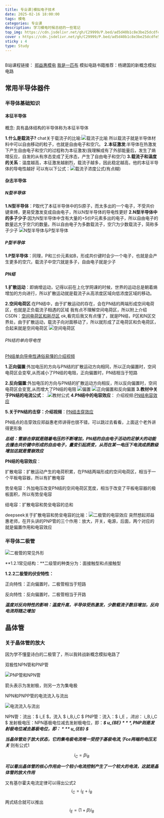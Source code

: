 ```yaml
---
title: 专业课|模拟电子技术
date: 2025-02-16 18:00:00
tags: 模电
categories: 专业课
description: 学习模电时候总结的一些笔记
top_img: https://cdn.jsdelivr.net/gh/C29999/P.bed/ad5d40b1c8e3be25dcdfe53a2da74498.jpg
cover : https://cdn.jsdelivr.net/gh/C29999/P.bed/ad5d40b1c8e3be25dcdfe53a2da74498.jpg
sticky : 4
type: Study
---
```


##

B站课程链接：
[郑益惠模电](https://www.bilibili.com/video/BV1Gt411b7Zq?spm_id_from=333.788.videopod.episodes&vd_source=c5401a748b9181518ac8973e4357cb19&p=2)
[我是一匹布](https://space.bilibili.com/385103019)
模拟电路书籍推荐：杨建国的新概念模拟电路

## 常用半导体器件

### 半导体基础知识

#### 本征半导体

概念: 具有晶体结构的半导体称为本征半导体

**1.什么是载流子?**
chat关于载流子的比喻:![载流子比喻](https://cdn.jsdelivr.net/gh/C29999/P.bed/78cf4f33ad6528dd349c0430b5a2123.png)
所以载流子就是半导体材料中可以自由移动的粒子，也就是自由电子和空穴。
**2.本征激发**:半导体在热激发下产生自由电子和空穴的过程称为本征激发(我理解成有了外部能量后，发生了熵增反应，自发的从有序态变成了无序态，产生了自由电子和空穴)
**3.载流子和温度的关系**：温度越高，本征激发越剧烈，载流子越多，因此稳定越高，他的本征半导体的导电性越好
可以有以下公式：![载流子浓度公式](https://cdn.jsdelivr.net/gh/C29999/P.bed/008cb8547223451d33f4afb46bb3f934.png)(有点糊)

#### 杂志半导体

##### N型半导体

**1.N型半导体**：P取代了本征半导体中的Si原子，而太多出的一个电子，不受共价键束缚，更易受激发变成自由电子，所以N型半导体的导电性更好
**2.N型半导体中的多子少子**:因为N型半导体中含有大量的+5价P元素多出的电子，所以自由电子的数量远大于空穴的数量。所以自由电子为多数载流子，空穴为少数载流子，简称多子少子
![N型半导体与P型半导体](https://cdn.jsdelivr.net/gh/C29999/P.bed/628efafadbda3c541bb9ec5668f06a9f.png)

##### P型半导体

**1.P型半导体**：同理，P和三价元素如B，形成共价键时会少一个电子，也就是会产生更多的空穴，载流子中空穴就是多子，自由电子就是少子

##### PN结

**1.扩散运动**：即熵增运动，记得以前在上化学网课的时候，世界的运动总是朝着熵增加的方向进行，所以扩散运动就是载流子从高浓度区域向低浓度区域的移动。

**2.空间电荷区**:在PN结中，由于扩散运动的存在，会在PN结的两端形成空间电荷区，也就是正负载流子相遇的区域
我有点不理解空间电荷区，所以附上介绍CSDN：[空间电荷区和耗尽区](https://blog.csdn.net/weixin_45293089/article/details/129633480)
ok,看完后我又有点懂了，就是PN结，P区和N区交界处，由于扩散运动，载流子向对面移动了，所以就形成了正电荷区和负电荷区，合起来就是空间电荷区
![空间电荷区](https://cdn.jsdelivr.net/gh/C29999/P.bed/3a733c6f5b264a4d86f8c6d24710063e.png)

###### PN结的单向导电性

[PN结单向导电性通俗易懂的介绍视频](https://www.bilibili.com/video/BV1Ph4y1a7ce/?spm_id_from=333.337.search-card.all.click&vd_source=c5401a748b9181518ac8973e4357cb19)

**1.正向偏置**:外加电压的方向与PN结的扩散运动方向相同，所以正向偏置时，空间电荷区会变窄,从而减小了PN结的电阻，正向偏置时，PN结相当于短路

**2.反向偏置**:外加电压的方向与PN结的扩散运动方向相反，所以反向偏置时，空间电荷区会变宽,从而增大了PN结的电阻
![偏置](https://cdn.jsdelivr.net/gh/C29999/P.bed/7fc9adfc8e66d0ec355ccae6a4a8a856.png)
![正向偏置和反向偏置](https://cdn.jsdelivr.net/gh/C29999/P.bed/927917ee40aee5bdbcf54c70304dae8c.png)
**3.教材中关于PN结的电流公式**：
 .![教材公式](https://cdn.jsdelivr.net/gh/C29999/P.bed/f95ba218879514bd7e6b09ad377ac125.jpg)
**4.PN结中的电容效应**：
介绍视频:[PN结电容效应](https://www.bilibili.com/video/BV1a14y1j712/?spm_id_from=333.337.search-card.all.click&vd_source=c5401a748b9181518ac8973e4357cb19)

**5.关于PN结的击穿：介绍视频**：[PN结击穿效应](https://www.bilibili.com/video/BV1wt411i7Ve/?spm_id_from=333.337.search-card.all.click&vd_source=c5401a748b9181518ac8973e4357cb19)

PN结点的击穿效应郑益惠老师讲得也很不错，可以跳过去看看，上面这个老外讲得更形象

***总结：雪崩击穿就是随着电压的不断增加，PN结的自由电子活动的足够大的动能去撞击共价键中形成的自由电子，量变引起质变，从而在某一电压下电流成质数级增加这就是雪崩效应***

**PN结的电容效应**：

扩散电容：扩散运动产生的电荷积累，在PN结两端形成的空间电荷区，相当于一个平板电容器，所以有扩散电容

势垒电容：外加电压改变PN结的空间电荷区宽度，相当于改变了平板电容器的极板面积，所以有势垒电容

结电容：扩散电容和势垒电容的总和

deepseek关于扩散电容和势垒电容的比喻：![二极管的电容效应](https://cdn.jsdelivr.net/gh/C29999/P.bed/6bee0eaa57dd0b338440cd49117bc791.png)
突然想起郑益惠老师，在开头讲的PNP管的三个作用：放大，开关，电源，后面，两个对应的就是偏置作用和电容效应

### 半导体二极管

 ![二极管的常见外形](https://cdn.jsdelivr.net/gh/C29999/P.bed/45c595a0d82858ec89232a0f81a9754c.png)

**1.2.1常见结构：**二级管的种类分为：面接触型和点接触型

**1.2.2二极管的伏安特性：**

正向特性：正向偏置时，二极管相当于短路

反向特性：反向偏置时，二极管相当于开路

***温度对反向特性的影响：温度升高，半导体受热激发，少数载流子数目增加，反向电流将随之增加***

## 晶体管

### 关于晶体管的放大

因为学不懂童诗白的二极管了，所以我转战新概念模拟电路了

双极性NPN管和PNP管

![PNP管和NPN管](https://cdn.jsdelivr.net/gh/C29999/P.bed/7de74ac579ea5ccc92ce34b850820302.png)

箭头表示为发射极，则另一方为集电极

NPN和PNPP管的电流流入与流出

![电流流入与流出](https://cdn.jsdelivr.net/gh/C29999/P.bed/c0e451c26f7ac20b4442ebfeb2e5e1ca.png)

NPN管：流出：$ i_E $，流入 $ i_B,i_C  $
PNP管：流入：$ i_E $，流出：$ i_B,i_C  $
发射极电压：NPN基极电位减去发射极电位，即：***$ u_{BE} $***,PNP则是发射极电位减去基极电位，即：***$ u_{EB} $***

 ***当晶体管处于放大状态，它的集电极电流唯一受控于基极电流,于ce两端的电压无关***
 则有公式1

 $$ i_C = \beta i_B $$

 ***可以看出晶体管的核心作用由一个较小电流控制产生了一个较大的电流，这就是晶体管的放大作用***

 又有基尔霍夫电流定律可以得出公式2
 $$ i_C = i_E + i_B $$

两式结合就可以推出  $$ i_E = (1+\beta) i_B $$

